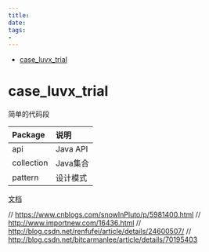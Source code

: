 ```yaml
---
title: 
date: 
tags:
- 
---
```

<!-- TOC -->

- [case_luvx_trial](#case_luvx_trial)

<!-- /TOC -->

# case_luvx_trial

简单的代码段

|Package|说明|
|:--|:--|
|api|Java API|
|collection|Java集合|
|pattern|设计模式|


[文档](https://github.com/LuVx21/hexo/tree/master/source/_posts)


// https://www.cnblogs.com/snowInPluto/p/5981400.html
// http://www.importnew.com/16436.html
// http://blog.csdn.net/renfufei/article/details/24600507/
// http://blog.csdn.net/bitcarmanlee/article/details/70195403